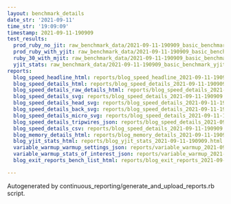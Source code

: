 ```yaml
---
layout: benchmark_details
date_str: '2021-09-11'
time_str: '19:09:09'
timestamp: 2021-09-11-190909
test_results:
  prod_ruby_no_jit: raw_benchmark_data/2021-09-11-190909_basic_benchmark_prod_ruby_no_jit.json
  prod_ruby_with_yjit: raw_benchmark_data/2021-09-11-190909_basic_benchmark_prod_ruby_with_yjit.json
  ruby_30_with_mjit: raw_benchmark_data/2021-09-11-190909_basic_benchmark_ruby_30_with_mjit.json
  yjit_stats: raw_benchmark_data/2021-09-11-190909_basic_benchmark_yjit_stats.json
reports:
  blog_speed_headline_html: reports/blog_speed_headline_2021-09-11-190909.html
  blog_speed_details_html: reports/blog_speed_details_2021-09-11-190909.html
  blog_speed_details_raw_details_html: reports/blog_speed_details_2021-09-11-190909.raw_details.html
  blog_speed_details_svg: reports/blog_speed_details_2021-09-11-190909.svg
  blog_speed_details_head_svg: reports/blog_speed_details_2021-09-11-190909.head.svg
  blog_speed_details_back_svg: reports/blog_speed_details_2021-09-11-190909.back.svg
  blog_speed_details_micro_svg: reports/blog_speed_details_2021-09-11-190909.micro.svg
  blog_speed_details_tripwires_json: reports/blog_speed_details_2021-09-11-190909.tripwires.json
  blog_speed_details_csv: reports/blog_speed_details_2021-09-11-190909.csv
  blog_memory_details_html: reports/blog_memory_details_2021-09-11-190909.html
  blog_yjit_stats_html: reports/blog_yjit_stats_2021-09-11-190909.html
  variable_warmup_warmup_settings_json: reports/variable_warmup_2021-09-11-190909.warmup_settings.json
  variable_warmup_stats_of_interest_json: reports/variable_warmup_2021-09-11-190909.stats_of_interest.json
  blog_exit_reports_bench_list_html: reports/blog_exit_reports_2021-09-11-190909.bench_list.html

---
```

Autogenerated by continuous_reporting/generate_and_upload_reports.rb script.
